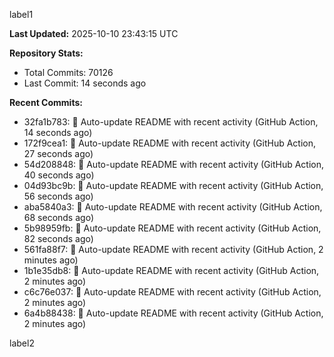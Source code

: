
label1 
<!-- ACTIVITY_START -->
**Last Updated:** 2025-10-10 23:43:15 UTC

**Repository Stats:**
- Total Commits: 70126
- Last Commit: 14 seconds ago

**Recent Commits:**
- 32fa1b783: 🤖 Auto-update README with recent activity (GitHub Action, 14 seconds ago)
- 172f9cea1: 🤖 Auto-update README with recent activity (GitHub Action, 27 seconds ago)
- 54d208848: 🤖 Auto-update README with recent activity (GitHub Action, 40 seconds ago)
- 04d93bc9b: 🤖 Auto-update README with recent activity (GitHub Action, 56 seconds ago)
- aba5840a3: 🤖 Auto-update README with recent activity (GitHub Action, 68 seconds ago)
- 5b98959fb: 🤖 Auto-update README with recent activity (GitHub Action, 82 seconds ago)
- 561fa88f7: 🤖 Auto-update README with recent activity (GitHub Action, 2 minutes ago)
- 1b1e35db8: 🤖 Auto-update README with recent activity (GitHub Action, 2 minutes ago)
- c6c76e037: 🤖 Auto-update README with recent activity (GitHub Action, 2 minutes ago)
- 6a4b88438: 🤖 Auto-update README with recent activity (GitHub Action, 2 minutes ago)
<!-- ACTIVITY_END -->

label2
